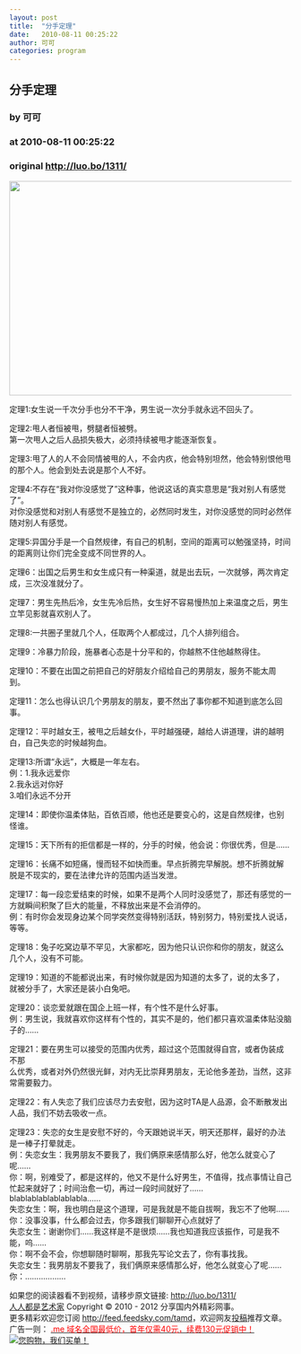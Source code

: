 ```yaml
---
layout: post
title:  "分手定理"
date:   2010-08-11 00:25:22
author: 可可
categories: program
---
```


## 分手定理
### by 可可
### at 2010-08-11 00:25:22
### original <http://luo.bo/1311/>

<p><img alt="" src="http://dulei.si/files/012fc61d33b221650c5eda1eb8071994.jpg" width="550" height="382"></p><p>定理1:女生说一千次分手也分不干净，男生说一次分手就永远不回头了。</p><p>定理2:甩人者恒被甩，劈腿者恒被劈。<br> 第一次甩人之后人品损失极大，必须持续被甩才能逐渐恢复。</p><p>定理3:甩了人的人不会同情被甩的人，不会内疚，他会特别坦然，他会特别恨他甩的那个人。他会到处去说是那个人不好。</p><p>定理4:不存在“我对你没感觉了”这种事，他说这话的真实意思是“我对别人有感觉了”。<br> 对你没感觉和对别人有感觉不是独立的，必然同时发生，对你没感觉的同时必然伴随对别人有感觉。 <span></span></p><p>定理5:异国分手是一个自然规律，有自己的机制，空间的距离可以勉强坚持，时间的距离则让你们完全变成不同世界的人。</p><p>定理6：出国之后男生和女生成只有一种渠道，就是出去玩，一次就够，两次肯定成，三次没准就分了。</p><p>定理7：男生先热后冷，女生先冷后热，女生好不容易慢热加上来温度之后，男生立竿见影就喜欢别人了。</p><p>定理8:一共圈子里就几个人，任取两个人都成过，几个人排列组合。</p><p>定理9：冷暴力阶段，施暴者心态是十分平和的，你越熬不住他越熬得住。</p><p>定理10：不要在出国之前把自己的好朋友介绍给自己的男朋友，服务不能太周到。</p><p>定理11：怎么也得认识几个男朋友的朋友，要不然出了事你都不知道到底怎么回事。</p><p>定理12：平时越女王，被甩之后越女仆，平时越强硬，越给人讲道理，讲的越明白，自己失恋的时候越狗血。</p><p>定理13:所谓“永远”，大概是一年左右。<br> 例：1.我永远爱你<br> 2.我永远对你好<br> 3.咱们永远不分开</p><p>定理14：即使你温柔体贴，百依百顺，他也还是要变心的，这是自然规律，也别怪谁。</p><p>定理15：天下所有的拒信都是一样的，分手的时候，他会说：你很优秀，但是……</p><p>定理16：长痛不如短痛，慢而轻不如快而重。早点折腾完早解脱。想不折腾就解脱是不现实的，要在法律允许的范围内适当发泄。</p><p>定理17：每一段恋爱结束的时候，如果不是两个人同时没感觉了，那还有感觉的一方就瞬间积聚了巨大的能量，不释放出来是不会消停的。<br> 例：有时你会发现身边某个同学突然变得特别活跃，特别努力，特别爱找人说话，等等。</p><p>定理18：兔子吃窝边草不罕见，大家都吃，因为他只认识你和你的朋友，就这么几个人，没有不可能。</p><p>定理19：知道的不能都说出来，有时候你就是因为知道的太多了，说的太多了，就被分手了，大家还是装小白兔吧。</p><p>定理20：谈恋爱就跟在国企上班一样，有个性不是什么好事。<br> 例：男生说，我就喜欢你这样有个性的，其实不是的，他们都只喜欢温柔体贴没脑子的……</p><p>定理21：要在男生可以接受的范围内优秀，超过这个范围就得自宫，或者伪装成不那<br> 么优秀，或者对外仍然很光鲜，对内无比崇拜男朋友，无论他多差劲，当然，这非常需要毅力。</p><p>定理22：有人失恋了我们应该尽力去安慰，因为这时TA是人品源，会不断散发出人品，我们不妨去吸收一点。</p><p>定理23：失恋的女生是安慰不好的，今天跟她说半天，明天还那样，最好的办法是一棒子打晕就走。<br> 例：失恋女生：我男朋友不要我了，我们俩原来感情那么好，他怎么就变心了呢……<br> 你：啊，别难受了，都是这样的，他又不是什么好男生，不值得，找点事情让自己忙起来就好了；时间治愈一切，再过一段时间就好了……blablablablablablabla……<br> 失恋女生：啊，我也明白是这个道理，可是我就是不能自拔啊，我忘不了他啊……<br> 你：没事没事，什么都会过去，你多跟我们聊聊开心点就好了<br> 失恋女生：谢谢你们……我这样是不是很烦……我也知道我应该振作，可是我不能，呜……<br> 你：啊不会不会，你想聊随时聊啊，那我先写论文去了，你有事找我。<br> 失恋女生：我男朋友不要我了，我们俩原来感情那么好，他怎么就变心了呢……<br> 你：………………</p><p>如果您的阅读器看不到视频，请移步原文链接: <a href="http://luo.bo/1311/">http://luo.bo/1311/</a> <br> <a href="http://luo.bo/">人人都是艺术家</a> Copyright ©   2010 - 2012 分享国内外精彩网事。<br> 更多精彩欢迎您订阅 <a href="http://feed.feedsky.com/tamd">http://feed.feedsky.com/tamd</a>，欢迎网友<a href="http://luo.bo/delivery/">投稿</a>推荐文章。<br> 广告一则： <a href="http://zi.mu/domain"><font color="red">.me 域名全国最低价，首年仅需40元，续费130元促销中！</font></a><br> <a href="http://zi.mu/ipad" title="您购物，我们买单！"><img src="http://dulei.si/files/d31ce66350773894f74b3b7a68258321.gif" alt="您购物，我们买单！" title="您购物，我们买单！" border="0"></a></p>